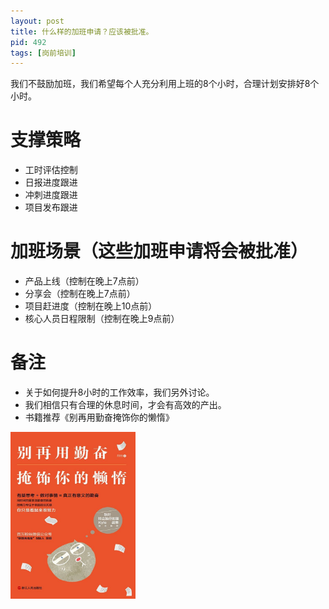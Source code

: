 ```yaml
---
layout: post
title: 什么样的加班申请？应该被批准。
pid: 492
tags: [岗前培训]
---
```


我们不鼓励加班，我们希望每个人充分利用上班的8个小时，合理计划安排好8个小时。

# 支撑策略

+ 工时评估控制
+ 日报进度跟进
+ 冲刺进度跟进
+ 项目发布跟进

# 加班场景（这些加班申请将会被批准）

+ 产品上线（控制在晚上7点前）
+ 分享会（控制在晚上7点前）
+ 项目赶进度（控制在晚上10点前） 
+ 核心人员日程限制（控制在晚上9点前）

# 备注

+ 关于如何提升8小时的工作效率，我们另外讨论。
+ 我们相信只有合理的休息时间，才会有高效的产出。
+ 书籍推荐《别再用勤奋掩饰你的懒惰》

<img src="/uploads/2020/04/02-01.jpg" alt="" style="width: 200px;">
